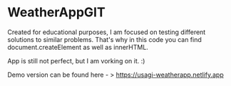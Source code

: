 # WeatherAppGIT
Created for educational purposes, I am focused on testing different solutions to similar problems.
That's why in this code you can find document.createElement as well as innerHTML.

App is still not perfect, but I am vorking on it. :)

Demo version can be found here - > https://usagi-weatherapp.netlify.app

